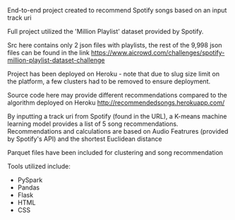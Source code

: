 End-to-end project created to recommend Spotify songs based on an input track uri

Full project utilized the 'Million Playlist' dataset provided by Spotify.

Src here contains only 2 json files with playlists, the rest of the 9,998 json files can be found in the link
    https://www.aicrowd.com/challenges/spotify-million-playlist-dataset-challenge


Project has been deployed on Heroku - note that due to slug size limit on the platform, a few clusters had to be removed to ensure deployment.

Source code here may provide different recommendations compared to the algorithm deployed on Heroku
    http://recommendedsongs.herokuapp.com/



By inputting a track uri from Spotify (found in the URL), a K-means machine learning model provides a list of 5 song recommendations.
Recommendations and calculations are based on Audio Featrures (provided by Spotify's API) and the shortest Euclidean distance

Parquet files have been included for clustering and song recommendation

Tools utilized include:
- PySpark
- Pandas
- Flask
- HTML
- CSS

